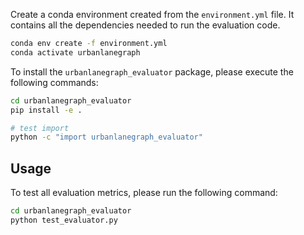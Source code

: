 Create a conda environment created from the `environment.yml` file. It contains all the dependencies needed to 
run the evaluation code.


```bash
conda env create -f environment.yml
conda activate urbanlanegraph
```


To install the `urbanlanegraph_evaluator` package, please execute the following commands:


```bash
cd urbanlanegraph_evaluator
pip install -e .

# test import 
python -c "import urbanlanegraph_evaluator"
```


## Usage

To test all evaluation metrics, please run the following command:

```bash
cd urbanlanegraph_evaluator
python test_evaluator.py
```